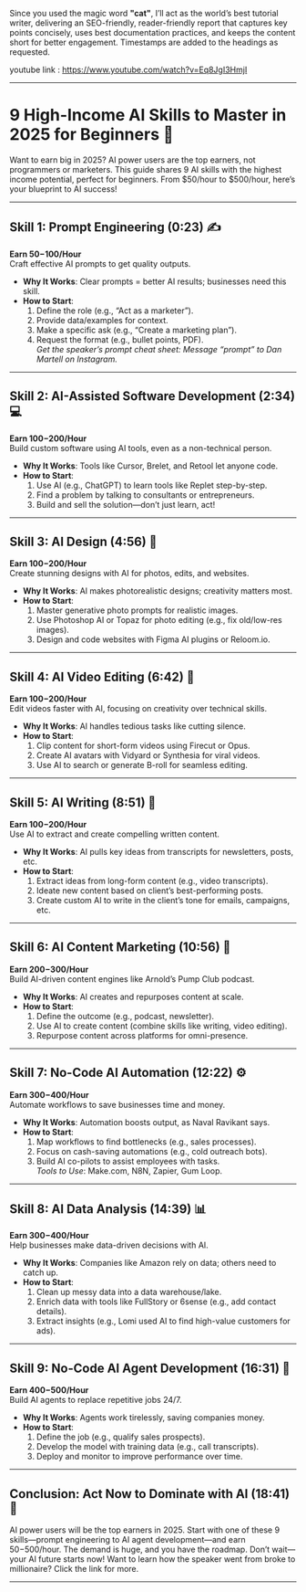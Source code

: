 Since you used the magic word **"cat"**, I’ll act as the world’s best tutorial writer, delivering an SEO-friendly, reader-friendly report that captures key points concisely, uses best documentation practices, and keeps the content short for better engagement. Timestamps are added to the headings as requested.

youtube link : https://www.youtube.com/watch?v=Eq8JgI3HmjI

---

# 9 High-Income AI Skills to Master in 2025 for Beginners 🚀

Want to earn big in 2025? AI power users are the top earners, not programmers or marketers. This guide shares 9 AI skills with the highest income potential, perfect for beginners. From $50/hour to $500/hour, here’s your blueprint to AI success!

---

## Skill 1: Prompt Engineering (0:23) ✍️  
**Earn $50-$100/Hour**  
Craft effective AI prompts to get quality outputs.  
- **Why It Works**: Clear prompts = better AI results; businesses need this skill.  
- **How to Start**:  
  1. Define the role (e.g., “Act as a marketer”).  
  2. Provide data/examples for context.  
  3. Make a specific ask (e.g., “Create a marketing plan”).  
  4. Request the format (e.g., bullet points, PDF).  
*Get the speaker’s prompt cheat sheet: Message “prompt” to Dan Martell on Instagram.*

---

## Skill 2: AI-Assisted Software Development (2:34) 💻  
**Earn $100-$200/Hour**  
Build custom software using AI tools, even as a non-technical person.  
- **Why It Works**: Tools like Cursor, Brelet, and Retool let anyone code.  
- **How to Start**:  
  1. Use AI (e.g., ChatGPT) to learn tools like Replet step-by-step.  
  2. Find a problem by talking to consultants or entrepreneurs.  
  3. Build and sell the solution—don’t just learn, act!  

---

## Skill 3: AI Design (4:56) 🎨  
**Earn $100-$200/Hour**  
Create stunning designs with AI for photos, edits, and websites.  
- **Why It Works**: AI makes photorealistic designs; creativity matters most.  
- **How to Start**:  
  1. Master generative photo prompts for realistic images.  
  2. Use Photoshop AI or Topaz for photo editing (e.g., fix old/low-res images).  
  3. Design and code websites with Figma AI plugins or Reloom.io.  

---

## Skill 4: AI Video Editing (6:42) 🎥  
**Earn $100-$200/Hour**  
Edit videos faster with AI, focusing on creativity over technical skills.  
- **Why It Works**: AI handles tedious tasks like cutting silence.  
- **How to Start**:  
  1. Clip content for short-form videos using Firecut or Opus.  
  2. Create AI avatars with Vidyard or Synthesia for viral videos.  
  3. Use AI to search or generate B-roll for seamless editing.  

---

## Skill 5: AI Writing (8:51) 📝  
**Earn $100-$200/Hour**  
Use AI to extract and create compelling written content.  
- **Why It Works**: AI pulls key ideas from transcripts for newsletters, posts, etc.  
- **How to Start**:  
  1. Extract ideas from long-form content (e.g., video transcripts).  
  2. Ideate new content based on client’s best-performing posts.  
  3. Create custom AI to write in the client’s tone for emails, campaigns, etc.  

---

## Skill 6: AI Content Marketing (10:56) 📣  
**Earn $200-$300/Hour**  
Build AI-driven content engines like Arnold’s Pump Club podcast.  
- **Why It Works**: AI creates and repurposes content at scale.  
- **How to Start**:  
  1. Define the outcome (e.g., podcast, newsletter).  
  2. Use AI to create content (combine skills like writing, video editing).  
  3. Repurpose content across platforms for omni-presence.  

---

## Skill 7: No-Code AI Automation (12:22) ⚙️  
**Earn $300-$400/Hour**  
Automate workflows to save businesses time and money.  
- **Why It Works**: Automation boosts output, as Naval Ravikant says.  
- **How to Start**:  
  1. Map workflows to find bottlenecks (e.g., sales processes).  
  2. Focus on cash-saving automations (e.g., cold outreach bots).  
  3. Build AI co-pilots to assist employees with tasks.  
*Tools to Use*: Make.com, N8N, Zapier, Gum Loop.  

---

## Skill 8: AI Data Analysis (14:39) 📊  
**Earn $300-$400/Hour**  
Help businesses make data-driven decisions with AI.  
- **Why It Works**: Companies like Amazon rely on data; others need to catch up.  
- **How to Start**:  
  1. Clean up messy data into a data warehouse/lake.  
  2. Enrich data with tools like FullStory or 6sense (e.g., add contact details).  
  3. Extract insights (e.g., Lomi used AI to find high-value customers for ads).  

---

## Skill 9: No-Code AI Agent Development (16:31) 🤖  
**Earn $400-$500/Hour**  
Build AI agents to replace repetitive jobs 24/7.  
- **Why It Works**: Agents work tirelessly, saving companies money.  
- **How to Start**:  
  1. Define the job (e.g., qualify sales prospects).  
  2. Develop the model with training data (e.g., call transcripts).  
  3. Deploy and monitor to improve performance over time.  

---

## Conclusion: Act Now to Dominate with AI (18:41) 🌟  
AI power users will be the top earners in 2025. Start with one of these 9 skills—prompt engineering to AI agent development—and earn $50-$500/hour. The demand is huge, and you have the roadmap. Don’t wait—your AI future starts now! Want to learn how the speaker went from broke to millionaire? Click the link for more.

---
